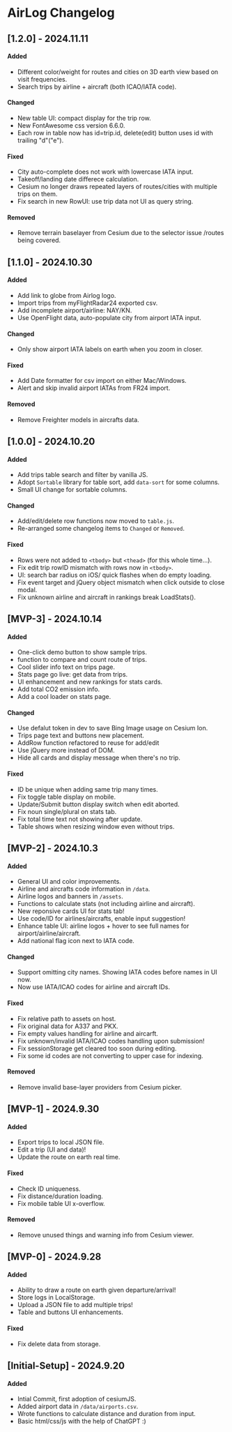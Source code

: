# AirLog Changelog

## [1.2.0] - 2024.11.11

#### Added
- Different color/weight for routes and cities on 3D earth view based on visit frequencies.
- Search trips by airline + aircraft (both ICAO/IATA code).

#### Changed
- New table UI: compact display for the trip row.
- New FontAwesome css version 6.6.0.
- Each row in table now has id=trip.id, delete(edit) button uses id with trailing "d"("e").

#### Fixed
- City auto-complete does not work with lowercase IATA input.
- Takeoff/landing date differece calculation.
- Cesium no longer draws repeated layers of routes/cities with multiple trips on them.
- Fix search in new RowUI: use trip data not UI as query string.

#### Removed
- Remove terrain baselayer from Cesium due to the selector issue /routes being covered.


## [1.1.0] - 2024.10.30

#### Added
- Add link to globe from Airlog logo.
- Import trips from myFlightRadar24 exported csv.
- Add incomplete airport/airline: NAY/KN.
- Use OpenFlight data, auto-populate city from airport IATA input.

#### Changed
- Only show airport IATA labels on earth when you zoom in closer.

#### Fixed
- Add Date formatter for csv import on either Mac/Windows.
- Alert and skip invalid airport IATAs from FR24 import.

#### Removed
- Remove Freighter models in aircrafts data.

## [1.0.0] - 2024.10.20

#### Added
- Add trips table search and filter by vanilla JS.
- Adopt `Sortable` library for table sort, add `data-sort` for some columns.
- Small UI change for sortable columns.

#### Changed
- Add/edit/delete row functions now moved to `table.js`.
- Re-arranged some changelog items to `Changed` or `Removed`.

#### Fixed
- Rows were not added to `<tbody>` but `<thead>` (for this whole time...).
- Fix edit trip rowID mismatch with rows now in `<tbody>`.
- UI: search bar radius on iOS/ quick flashes when do empty loading.
- Fix event target and jQuery object mismatch when click outside to close modal.
- Fix unknown airline and aircraft in rankings break LoadStats().


## [MVP-3] - 2024.10.14

#### Added
- One-click demo button to show sample trips.
- function to compare and count route of trips.
- Cool slider info text on trips page.
- Stats page go live: get data from trips.
- UI enhancement and new rankings for stats cards.
- Add total CO2 emission info.
- Add a cool loader on stats page.

#### Changed
- Use defalut token in dev to save Bing Image usage on Cesium Ion. 
- Trips page text and buttons new placement.
- AddRow function refactored to reuse for add/edit
- Use jQuery more instead of DOM.
- Hide all cards and display message when there's no trip.

#### Fixed
- ID be unique when adding same trip many times.
- Fix toggle table display on mobile.
- Update/Submit button display switch when edit aborted.
- Fix noun single/plural on stats tab.
- Fix total time text not showing after update.
- Table shows when resizing window even without trips.


## [MVP-2] - 2024.10.3

#### Added
- General UI and color improvements.
- Airline and aircrafts code information in `/data`.
- Airline logos and banners in `/assets`.
- Functions to calculate stats (not including airline and aircraft).
- New reponsive cards UI for stats tab!
- Use code/ID for airlines/aircrafts, enable input suggestion!
- Enhance table UI: airline logos + hover to see full names for airport/airline/aircraft.
- Add national flag icon next to IATA code.

#### Changed
- Support omitting city names. Showing IATA codes before names in UI now.
- Now use IATA/ICAO codes for airline and aircraft IDs.

#### Fixed
- Fix relative path to assets on host.
- Fix original data for A337 and PKX.
- Fix empty values handling for airline and aircarft.
- Fix unknown/invalid IATA/ICAO codes handling upon submission!
- Fix sessionStorage get cleared too soon during editing.
- Fix some id codes are not converting to upper case for indexing.

#### Removed
- Remove invalid base-layer providers from Cesium picker.


## [MVP-1] - 2024.9.30

#### Added
- Export trips to local JSON file.
- Edit a trip (UI and data)!
- Update the route on earth real time.

#### Fixed
- Check ID uniqueness.
- Fix distance/duration loading.
- Fix mobile table UI x-overflow.

#### Removed
- Remove unused things and warning info from Cesium viewer.


## [MVP-0] - 2024.9.28

#### Added 
- Ability to draw a route on earth given departure/arrival!
- Store logs in LocalStorage.
- Upload a JSON file to add multiple trips!
- Table and buttons UI enhancements.
  
#### Fixed
- Fix delete data from storage.


## [Initial-Setup] - 2024.9.20

#### Added
- Intial Commit, first adoption of cesiumJS.
- Added airport data in `/data/airports.csv`.
- Wrote functions to calculate distance and duration from input.
- Basic html/css/js with the help of ChatGPT :)
